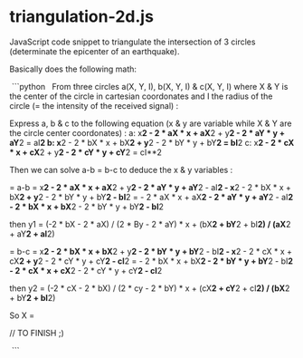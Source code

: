 # triangulation-2d.js
JavaScript code snippet to triangulate the intersection of 3 circles (determinate the epicenter of an earthquake).

  
  Basically does the following math:
  
  ```python
  
  From three circles a(X, Y, I), b(X, Y, I) & c(X, Y, I) where X & Y is the center of the circle in cartesian coordonates and I the radius of the circle (= the intensity of the received signal) :

Express a, b & c to the following equation (x & y are variable while X & Y are the circle center coordonates) :
  a: x**2 - 2 * aX * x + aX**2 + y**2 - 2 * aY * y + aY**2 = aI**2
  b: x**2 - 2 * bX * x + bX**2 + y**2 - 2 * bY * y + bY**2 = bI**2
  c: x**2 - 2 * cX * x + cX**2 + y**2 - 2 * cY * y + cY**2 = cI**2

Then we can solve a-b = b-c to deduce the x & y variables :

= a-b
= x**2 - 2 * aX * x + aX**2 + y**2 - 2 * aY * y + aY**2 - aI**2 - x**2 - 2 * bX * x + bX**2 + y**2 - 2 * bY * y + bY**2 - bI**2
= - 2 * aX * x + aX**2 - 2 * aY * y + aY**2 - aI**2 - 2 * bX * x + bX**2 - 2 * bY * y + bY**2 - bI**2

then y1 = (-2 * bX - 2 * aX) / (2 * By - 2 * aY) * x + (bX**2 + bY**2 + bI**2) / (aX**2 + aY**2 + aI**2)

= b-c
= x**2 - 2 * bX * x + bX**2 + y**2 - 2 * bY * y + bY**2 - bI**2 - x**2 - 2 * cX * x + cX**2 + y**2 - 2 * cY * y + cY**2 - cI**2
= - 2 * bX * x + bX**2 - 2 * bY * y + bY**2 - bI**2 - 2 * cX * x + cX**2 - 2 * cY * y + cY**2 - cI**2

then y2 = (-2 * cX - 2 * bX) / (2 * cy - 2 * bY) * x + (cX**2 + cY**2 + cI**2) / (bX**2 + bY**2 + bI**2)

So X = 

// TO FINISH ;)

  ```
